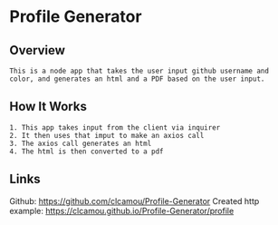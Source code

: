 # Profile Generator

## Overview
    This is a node app that takes the user input github username and color, and generates an html and a PDF based on the user input.

## How It Works 
    1. This app takes input from the client via inquirer
    2. It then uses that imput to make an axios call
    3. The axios call generates an html
    4. The html is then converted to a pdf

## Links 
 Github:  https://github.com/clcamou/Profile-Generator
 Created http example: https://clcamou.github.io/Profile-Generator/profile